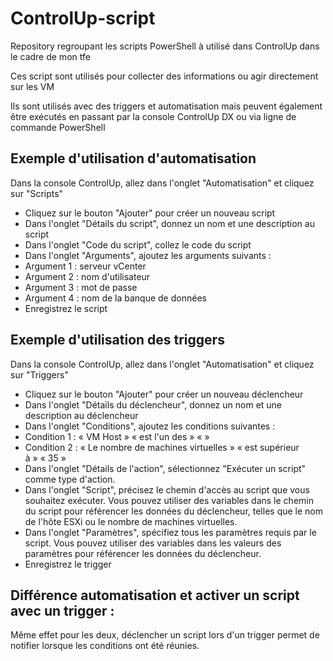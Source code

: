 # ControlUp-script
Repository regroupant les scripts PowerShell à utilisé dans ControlUp dans le cadre de mon tfe

Ces script sont utilisés pour collecter des informations ou agir directement sur les VM

Ils sont utilisés avec des triggers et automatisation mais peuvent également être exécutés en passant par la console ControlUp DX ou via ligne de commande PowerShell


## Exemple d'utilisation d'automatisation

Dans la console ControlUp, allez dans l'onglet "Automatisation" et cliquez sur "Scripts"
- Cliquez sur le bouton "Ajouter" pour créer un nouveau script
- Dans l'onglet "Détails du script", donnez un nom et une description au script
- Dans l'onglet "Code du script", collez le code du script
- Dans l'onglet "Arguments", ajoutez les arguments suivants :
- Argument 1 : serveur vCenter 
- Argument 2 : nom d'utilisateur 
- Argument 3 : mot de passe 
- Argument 4 : nom de la banque de données 
- Enregistrez le script

## Exemple d'utilisation des triggers

Dans la console ControlUp, allez dans l'onglet "Automatisation" et cliquez sur "Triggers"
- Cliquez sur le bouton "Ajouter" pour créer un nouveau déclencheur
- Dans l'onglet "Détails du déclencheur", donnez un nom et une description au déclencheur
- Dans l'onglet "Conditions", ajoutez les conditions suivantes :
- Condition 1 : « VM Host » « est l'un des » « <serveur vCenter> »
- Condition 2 : « Le nombre de machines virtuelles » « est supérieur à » « 35 »
- Dans l'onglet "Détails de l'action", sélectionnez "Exécuter un script" comme type d'action.
- Dans l'onglet "Script", précisez le chemin d'accès au script que vous souhaitez exécuter. Vous pouvez utiliser des variables dans le chemin du script pour référencer les données du déclencheur, telles que le nom de l'hôte ESXi ou le nombre de machines virtuelles.
- Dans l'onglet "Paramètres", spécifiez tous les paramètres requis par le script. Vous pouvez utiliser des variables dans les valeurs des paramètres pour référencer les données du déclencheur.
- Enregistrez le trigger


## Différence automatisation et activer un script avec un trigger :
Même effet pour les deux, déclencher un script lors d'un trigger permet de notifier lorsque les conditions ont été réunies.
